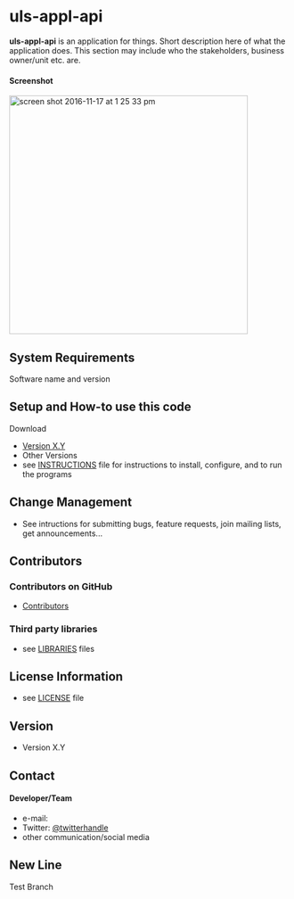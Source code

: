 uls-appl-api
======
**uls-appl-api** is an application for things. Short description here of what the application does. This section may include who the stakeholders, business owner/unit etc. are.

#### Screenshot
<img width="428" alt="screen shot 2016-11-17 at 1 25 33 pm" src="https://cloud.githubusercontent.com/assets/23366275/20402128/7fb342cc-acc9-11e6-9c4a-8542b967c64e.png">

## System Requirements
 Software name and version 

## Setup and How-to use this code
 Download
* [Version X.Y](https://github.com/username/sw-name/archive/master.zip)
* Other Versions
* see [INSTRUCTIONS](https://github.com/username/sw-name/blob/master/INSTRUCTIONS.md) file for instructions to install, configure, and to run the programs

## Change Management
* See intructions for submitting bugs, feature requests, join mailing lists, get announcements...

 
## Contributors

### Contributors on GitHub
* [Contributors](https://github.com/username/sw-name/graphs/contributors)


### Third party libraries
* see [LIBRARIES](https://github.com/username/sw-name/blob/master/LIBRARIES.md) files

## License Information
* see [LICENSE](https://github.com/username/sw-name/blob/master/LICENSE.md) file

## Version 
* Version X.Y


## Contact
#### Developer/Team
* e-mail: 
* Twitter: [@twitterhandle](https://twitter.com/twitterhandle "twitterhandle on twitter")
* other communication/social media

## New Line
Test Branch
